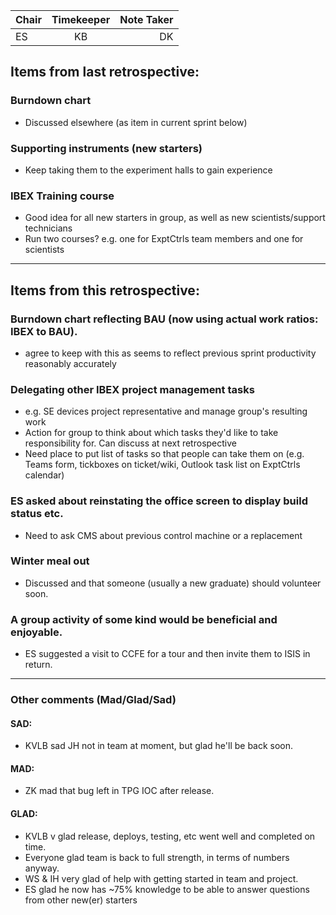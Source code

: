 | Chair      | Timekeeper | Note Taker |
| :--------   | :---------: | ----------: |
| ES | KB | DK |

## Items from last retrospective:

### Burndown chart
- Discussed elsewhere (as item in current sprint below)

### Supporting instruments (new starters)
- Keep taking them to the experiment halls to gain experience

### IBEX Training course
- Good idea for all new starters in group, as well as new scientists/support technicians
- Run two courses? e.g. one for ExptCtrls team members and one for scientists

***

## Items from this retrospective:

### Burndown chart reflecting BAU (now using actual work ratios: IBEX to BAU).
- agree to keep with this as seems to reflect previous sprint productivity reasonably accurately

### Delegating other IBEX project management tasks
- e.g. SE devices project representative and manage group's resulting work
- Action for group to think about which tasks they'd like to take responsibility for.  Can discuss at next retrospective
- Need place to put list of tasks so that people can take them on (e.g. Teams form, tickboxes on ticket/wiki, Outlook task list on ExptCtrls calendar)

### ES asked about reinstating the office screen to display build status etc.
- Need to ask CMS about previous control machine or a replacement

### Winter meal out
- Discussed and that someone (usually a new graduate) should volunteer soon.

### A group activity of some kind would be beneficial and enjoyable.
- ES suggested a visit to CCFE for a tour and then invite them to ISIS in return.


***

### Other comments (Mad/Glad/Sad)
#### SAD:
- KVLB sad JH not in team at moment, but glad he'll be back soon.

#### MAD: 
- ZK mad that bug left in TPG IOC after release.

#### GLAD:
- KVLB v glad release, deploys, testing, etc went well and completed on time.
- Everyone glad team is back to full strength, in terms of numbers anyway.
- WS & IH very glad of help with getting started in team and project.
- ES glad he now has ~75% knowledge to be able to answer questions from other new(er) starters
